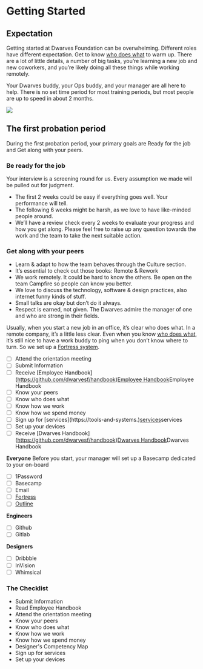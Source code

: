 # Getting Started

## Expectation
Getting started at Dwarves Foundation can be overwhelming. Different roles have different expectation. Get to know [who does what](who-does-what.md)  to warm up. There are a lot of little details, a number of big tasks, you’re learning a new job and new coworkers, and you’re likely doing all these things while working remotely. 

Your Dwarves buddy, your Ops buddy, and your manager are all here to help.  There is no set time period for most training periods, but most people are up to speed in about 2 months.

![](/img/dwarves.png)

## The first probation period
During the first probation period, your primary goals are Ready for the job and Get along with your peers.

### Be ready for the job
Your interview is a screening round for us. Every assumption we made will be pulled out for judgment.
- The first 2 weeks could be easy if everything goes well. Your performance will tell.
- The following 6 weeks might be harsh, as we love to have like-minded people around.
- We’ll have a review check every 2 weeks to evaluate your progress and how you get along. Please feel free to raise up any question towards the work and the team to take the next suitable action.

### Get along with your peers
- Learn & adapt to how the team behaves through the Culture section.
- It’s essential to check out those books: Remote & Rework
- We work remotely. It could be hard to know the others. Be open on the team Campfire so people can know you better.
- We love to discuss the technology, software & design practices, also internet funny kinds of stuff.
- Small talks are okay but don’t do it always.
- Respect is earned, not given. The Dwarves admire the manager of one and who are strong in their fields.

Usually, when you start a new job in an office, it’s clear who does what. In a remote company, it’s a little less clear. Even when you know [who does what](who-does-what.md), it’s still nice to have a work buddy to ping when you don’t know where to turn. So we set up a [Fortress system](https://fort.dwarves.foundation). 

- [ ] Attend the orientation meeting
- [ ] Submit Information
- [ ] Receive \[Employee Handbook\](https://github.com/dwarvesf/handbook)[Employee Handbook](https://github.com/dwarvesf/handbook)Employee Handbook
- [ ] Know your peers
- [ ] Know who does what
- [ ] Know how we work
- [ ] Know how we spend money
- [ ] Sign up for \[services\](https://tools-and-systems.)[services](https://tools-and-systems.)services
- [ ] Set up your devices
- [ ] Receive \[Dwarves Handbook\](https://github.com/dwarvesf/handbook)[Dwarves Handbook](https://github.com/dwarvesf/handbook)Dwarves Handbook

**Everyone**
Before you start,  your manager will set up a Basecamp dedicated to your on-board

- [ ] 1Password
- [ ] Basecamp
- [ ] Email
- [ ] [Fortress](https://fort.d.foundation/)
- [ ] [Outline](https://outline.d.foundation/)

**Engineers**

- [ ] Github
- [ ] Gitlab

**Designers**

- [ ] Dribbble
- [ ] InVision
- [ ] Whimsical

### The Checklist

- Submit Information
- Read Employee Handbook
- Attend the orientation meeting
- Know your peers
- Know who does what
- Know how we work
- Know how we spend money
- Designer's Competency Map
- Sign up for services
- Set up your devices